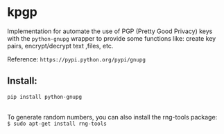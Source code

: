 # kpgp
Implementation for automate the use of PGP (Pretty Good Privacy) keys with the ```python-gnupg``` wrapper to provide some functions like: create key pairs, encrypt/decrypt text ,files, etc.

Reference: ``` https://pypi.python.org/pypi/gnupg ```

## Install: 
```pip install python-gnupg ```

<br/> To generate random numbers, you can also install the rng-tools package:
<br/> ``` $ sudo apt-get install rng-tools ```
